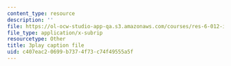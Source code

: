 ```yaml
---
content_type: resource
description: ''
file: https://ol-ocw-studio-app-qa.s3.amazonaws.com/courses/res-6-012-introduction-to-probability-spring-2018/c407eac20699b7374f73c74f49555a5f_Xa6-qJvZkUg.srt
file_type: application/x-subrip
resourcetype: Other
title: 3play caption file
uid: c407eac2-0699-b737-4f73-c74f49555a5f
---
```

